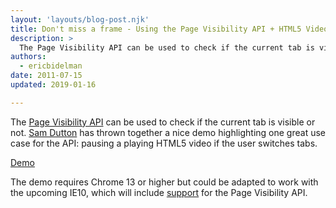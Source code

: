```yaml
---
layout: 'layouts/blog-post.njk'
title: Don't miss a frame - Using the Page Visibility API + HTML5 Video 
description: >
  The Page Visibility API can be used to check if the current tab is visible or not. 
authors:
  - ericbidelman
date: 2011-07-15
updated: 2019-01-16

---
```


The [Page Visibility API](https://developers.google.com/web/updates/2011/06/Page-Visibility-API-Have-I-got-your-attention) can be used to check if the current tab is visible or not. [Sam Dutton](https://twitter.com/sw12) has thrown together a nice demo highlighting one great use case for the API: pausing a playing HTML5 video if the user switches tabs.

[Demo](https://samdutton.wordpress.com/2011/07/15/the-page-visibility-api/)

The demo requires Chrome 13 or higher but could be adapted to work with the upcoming IE10, which will include [support](https://docs.microsoft.com/previous-versions/windows/internet-explorer/ie-developer/dev-guides/hh673553%28v%3dvs.85%29) for the Page Visibility API.
